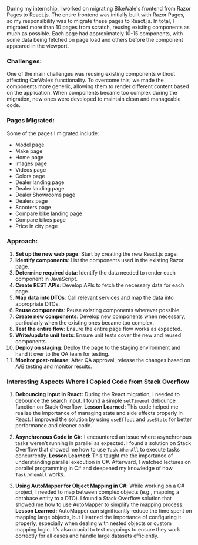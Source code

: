 During my internship, I worked on migrating BikeWale's frontend from Razor Pages to React.js. The entire frontend was initially built with Razor Pages, so my responsibility was to migrate these pages to React.js. In total, I migrated more than 10 pages from scratch, reusing existing components as much as possible. Each page had approximately 10-15 components, with some data being fetched on page load and others before the component appeared in the viewport.

### Challenges:
One of the main challenges was reusing existing components without affecting CarWale’s functionality. To overcome this, we made the components more generic, allowing them to render different content based on the application. When components became too complex during the migration, new ones were developed to maintain clean and manageable code.

### Pages Migrated:
Some of the pages I migrated include:
- Model page
- Make page
- Home page
- Images page
- Videos page
- Colors page
- Dealer landing page
- Dealer landing page
- Dealer Showrooms page
- Dealers page
- Scooters page
- Compare bike landing page
- Compare bikes page
- Price in city page

### Approach:
1. **Set up the new web page**: Start by creating the new React.js page.
2. **Identify components**: List the components used in the existing Razor page.
3. **Determine required data**: Identify the data needed to render each component in JavaScript.
4. **Create REST APIs**: Develop APIs to fetch the necessary data for each page.
5. **Map data into DTOs**: Call relevant services and map the data into appropriate DTOs.
6. **Reuse components**: Reuse existing components wherever possible.
7. **Create new components**: Develop new components when necessary, particularly when the existing ones became too complex.
8. **Test the entire flow**: Ensure the entire page flow works as expected.
9. **Write/update unit tests**: Ensure unit tests cover the new and reused components.
10. **Deploy on staging**: Deploy the page to the staging environment and hand it over to the QA team for testing.
11. **Monitor post-release**: After QA approval, release the changes based on A/B testing and monitor results.

### Interesting Aspects Where I Copied Code from Stack Overflow

1. **Debouncing Input in React:**
During the React migration, I needed to debounce the search input. I found a simple `setTimeout` debounce function on Stack Overflow.
**Lesson Learned:** This code helped me realize the importance of managing state and side effects properly in React. I improved the solution by using `useEffect` and `useState` for better performance and cleaner code.

2. **Asynchronous Code in C#:**
I encountered an issue where asynchronous tasks weren’t running in parallel as expected. I found a solution on Stack Overflow that showed me how to use `Task.WhenAll` to execute tasks concurrently.
**Lesson Learned:** This taught me the importance of understanding parallel execution in C#. Afterward, I watched lectures on parallel programming in C# and deepened my knowledge of how `Task.WhenAll` works.

3. **Using AutoMapper for Object Mapping in C#:**
While working on a C# project, I needed to map between complex objects (e.g., mapping a database entity to a DTO). I found a Stack Overflow solution that showed me how to use AutoMapper to simplify the mapping process.
**Lesson Learned:** AutoMapper can significantly reduce the time spent on mapping large objects, but I learned the importance of configuring it properly, especially when dealing with nested objects or custom mapping logic. It’s also crucial to test mappings to ensure they work correctly for all cases and handle large datasets efficiently.